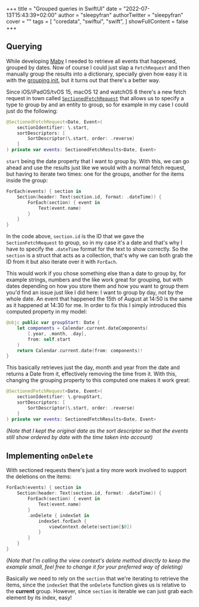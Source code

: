 +++
title = "Grouped queries in SwiftUI"
date = "2022-07-13T15:43:39+02:00"
author = "sleepyfran"
authorTwitter = "sleepyfran"
cover = ""
tags = [
  "coredata",
  "swiftui",
  "swift",
]
showFullContent = false
+++

## Querying

While developing [Maby](https://github.com/sleepyfran/maby/) I needed to retrieve all events that happened, grouped by dates. Now of course I could just slap a `FetchRequest` and then manually group the results into a dictionary, specially given how easy it is with the [grouping init](<https://developer.apple.com/documentation/swift/dictionary/init(grouping:by:)>), but it turns out that there's a better way.

Since iOS/iPadOS/tvOS 15, macOS 12 and watchOS 8 there's a new fetch request in town called [`SectionedFetchRequest`](https://developer.apple.com/documentation/swiftui/sectionedfetchrequest/) that allows us to specify a type to group by and an entity to group, so for example in my case I could just do the following:

```swift
@SectionedFetchRequest<Date, Event>(
	sectionIdentifier: \.start,
	sortDescriptors: [
		SortDescriptor(\.start, order: .reverse)
	]
) private var events: SectionedFetchResults<Date, Event>
```

`start` being the date property that I want to group by. With this, we can go ahead and use the results just like we would with a normal fetch request, but having to iterate two times: one for the groups, another for the items inside the group:

```swift
ForEach(events) { section in
	Section(header: Text(section.id, format: .dateTime)) {
		ForEach(section) { event in
			Text(event.name)
		}
	}
}
```

In the code above, `section.id` is the ID that we gave the `SectionFetchRequest` to group, so in my case it's a date and that's why I have to specify the `.dateTime` format for the text to show correctly. So the `section` is a struct that acts as a collection, that's why we can both grab the ID from it but also iterate over it with `ForEach`.

This would work if you chose something else than a date to group by, for example strings, numbers and the like work great for grouping, but with dates depending on how you store them and how you want to group them you'd find an issue just like I did here: I want to group by day, not by the whole date. An event that happened the 15th of August at 14:50 is the same as it happened at 14:30 for me. In order to fix this I simply introduced this computed property in my model:

```swift
@objc public var groupStart: Date {
	let components = Calendar.current.dateComponents(
		[.year, .month, .day],
		from: self.start
	)
	return Calendar.current.date(from: components)!
}
```

This basically retrieves just the day, month and year from the date and returns a Date from it, effectively removing the time from it. With this, changing the grouping property to this computed one makes it work great:

```swift
@SectionedFetchRequest<Date, Event>(
	sectionIdentifier: \.groupStart,
	sortDescriptors: [
		SortDescriptor(\.start, order: .reverse)
	]
) private var events: SectionedFetchResults<Date, Event>
```
_(Note that I kept the original date as the sort descriptor so that the events still show ordered by date with the time taken into account)_

## Implementing `onDelete`

With sectioned requests there's just a tiny more work involved to support the deletions on the items:

```swift
ForEach(events) { section in
	Section(header: Text(section.id, format: .dateTime)) {
		ForEach(section) { event in
			Text(event.name)
		}
		.onDelete { indexSet in
			indexSet.forEach {
				viewContext.delete(section[$0])
			}
		}
	}
}
```
_(Note that I'm calling the view context's delete method directly to keep the example small, feel free to change it for your preferred way of deleting)_

Basically we need to rely on the `section` that we're iterating to retrieve the items, since the `indexSet` that the `onDelete` function gives us is relative to the **current** group. However, since `section` is iterable we can just grab each element by its index, easy!
